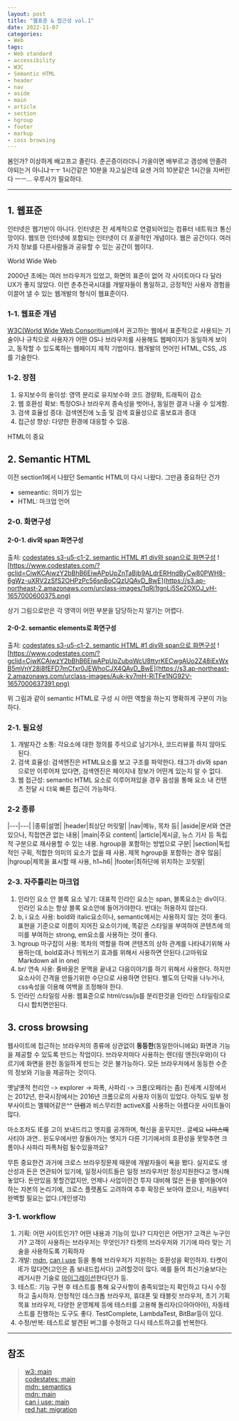 ```yaml
---
layout: post
title: "웹표준 & 접근성 vol.1"
date: 2022-11-07
categories:
- Web
tags:
- Web standard
- accessibility
- W3C
- Semantic HTML
- header
- nav
- aside
- main
- article
- section
- hgroup
- footer
- markup
- coss browsing
---
```


봄인가? 이상하게 배고프고 졸린다. 춘곤증이라더니 가을이면 배부르고 갬성에 안졸려야되는거 아니냐ㅜㅜ 1시간같은 10분을 자고싶은데 요샌 거의 10분같은 1시간을 자버린다 ㅡㅡ... 우루사가 필요하다.

---

## 1. 웹표준

인터넷은 웹기반이 아니다. 인터넷은 전 세계적으로 연결되어있는 컴퓨터 네트워크 통신망이다. 웹또한 인터넷에 포함되는 인터넷이 더 포괄적인 개념이다. 웹은 공간이다. 여러가지 정보를 다른사람들과 공유할 수 있는 공간이 웹이다.

World Wide Web

2000년 초에는 여러 브라우저가 있었고, 화면의 표준이 없어 각 사이트마다 다 달라 UX가 좋지 않았다. 이런 춘추전국시대를 개발자들이 통일하고, 긍정적인 사용자 경험을 이끌어 낼 수 있는 웹개발의 형식이 웹표준이다.

### 1-1. 웹표준 개념

[W3C(World Wide Web Consoritium)](https://www.w3.org/)에서 권고하는 웹에서 표준적으로 사용되는 기술이나 규칙으로 사용자가 어떤 OS나 브라우저를 사용해도 웹페이지가 동일하게 보이고, 동작할 수 있도록하는 웹페이지 제작 기법이다. 웹개발의 언어인 HTML, CSS, JS를 기술한다.

### 1-2. 장점

1. 유지보수의 용이성: 영역 분리로 유지보수와 코드 경량화, 트래픽이 감소
2. 웹 호환성 확보: 특정OS나 브라우저 종속성을 벗어나, 동일한 결과 나올 수 있게함.
3. 검색 효율성 증대: 검색엔진에 노출 및 검색 효율성으로 홍보효과 증대
4. 접근성 향상: 다양한 환경에 대응할 수 있음.

HTML이 중요

## 2. Semantic HTML

이전 section1에서 나왔던 Semantic HTML이 다시 나왔다. 그만큼 중요하단 건가

- semeantic: 의미가 있는
- HTML: 마크업 언어

### 2-0. 화면구성

#### 2-0-1. div와 span 화면구성

출처: [codestates s3-u5-c1-2. semantic HTML #1 div와 span으로 화면구성](https://www.codestates.com/?gclid=CjwKCAjwzY2bBhB6EiwAPpUpZnTaBjb9ALdrERHndByCw80PWH8-6gWz-uXRV2zSfS2OHPzPc56snBoCQzUQAvD_BwE)
![https://www.codestates.com/?gclid=CjwKCAjwzY2bBhB6EiwAPpUpZnTaBjb9ALdrERHndByCw80PWH8-6gWz-uXRV2zSfS2OHPzPc56snBoCQzUQAvD_BwE](https://s3.ap-northeast-2.amazonaws.com/urclass-images/1qRj1tgnLi5Se2OXOJ_vH-1657000600375.png)

상기 그림으로만은 각 영역이 어떤 부분을 담당하는지 알기는 어렵다.

#### 2-0-2. semantic elements로 화면구성

출처: [codestates s3-u5-c1-2. semantic HTML #1 div와 span으로 화면구성](https://www.codestates.com/?gclid=CjwKCAjwzY2bBhB6EiwAPpUpZubqWcU8ttyrKECwgAUo2Z48iExWxB5mVnY28i8fEFD7mCfxr0JEWhoCJX4QAvD_BwE)
![https://www.codestates.com/?gclid=CjwKCAjwzY2bBhB6EiwAPpUpZubqWcU8ttyrKECwgAUo2Z48iExWxB5mVnY28i8fEFD7mCfxr0JEWhoCJX4QAvD_BwE](https://s3.ap-northeast-2.amazonaws.com/urclass-images/Auk-kv7mH-RiTFe1NG92V-1657000637391.png)

위 그림과 같이 semantic HTML로 구성 시 어떤 역할을 하는지 명확하게 구분이 가능하다.

### 2-1. 필요성

1. 개발자간 소통: 각요소에 대한 정의를 주석으로 남기거나, 코드리뷰를 하지 않아도 된다.
2. 검색 효율성: 검색엔진은 HTML요소를 보고 구조를 파악한다. 태그가 div와 span으로만 이루어져 있다면, 검색엔진은 페이지내 정보가 어떤게 있는지 알 수 없다.
3. 웹 접근성: semantic HTML 요소로 이루어져있을 경우 음성을 통해 요소 내 컨텐츠 전달 시 더욱 빠른 접근이 가능하다.

### 2-2 종류

|---|---|
|종류|설명|
|header|최상단 머릿말|
|nav|메뉴, 목차 등|
|aside|문서와 연관있으나, 직접연관 없는 내용|
|main|주요 content|
|article|게시글, 뉴스 기사 등 독립적 구분으로 재사용할 수 있는 내용. hgroup을 포함하는 방법으로 구분|
|section|독립적인 구획, 적합한 의미의 요소가 없을 때 사용. 제목 hgroup을 포함하는 경우 많음|
|hgroup|제목을 표시할 때 사용, h1~h6|
|footer|최하단에 위치하는 꼬릿말|

### 2-3. 자주틀리는 마크업

1. 인라인 요소 안 블록 요소 넣기: 대표적 인라인 요소는 span, 블록요소는 div이다. 인라인 요소는 항상 블록 요소안에 들어가야한다. 반대는 허용하지 않는다.
2. b, i 요소 사용: bold와 italic요소이나, semantic에서는 사용하지 않는 것이 좋다. 표현을 기준으로 이름이 지어진 요소이기에, 똑같은 스타일을 부여하여 콘텐츠에 의미를 부여하는 strong, em요소를 사용하는 것이 좋다.
3. hgroup 마구잡이 사용: 목차의 역할을 하며 콘텐츠의 상하 관계를 나타내기위해 사용하는데, bold효과나 띄워쓰기 효과를 위해서 사용하면 안된다.(고마워요 Markdown all in one)
4. br/ 연속 사용: 줄바꿈은 문맥을 끝내고 다음이야기를 하기 위해서 사용한다. 하지만 요소사이 간격을 만들기위한 수단으로 사용하면 안된다. 별도의 단락을 나누거나, css속성을 이용해 여백을 조정해야 한다.
5. 인라인 스타일링 사용: 웹표준으로 html/css/js를 분리한것을 인라인 스타일링으로 다시 합치면안된다.

## 3. cross browsing

웹사이트에 접근하는 브라우저의 종류에 상관없이 **동등한**(동일한아니에요) 화면과 기능을 제공할 수 있도록 만드는 작업이다. 브라우저마다 사용하는 렌더링 엔진(우와)이 다르기에 화면을 완전 동일하게 만드는 것은 불가능하다. 모든 브라우저에서 동등한 수준의 정보와 기능을 제공하는 것이다.

옛날옛적 천리안 -> explorer -> 파폭, 사파리 -> 크롬(오페라는 좀) 전세계 시장에서는 2012년, 한국시장에서는 2016년 크롬으로의 사용자 이동이 있었다. 아직도 일부 정부사이트는 멜웨어같은^^ ~~안랩~~과 비스무리한 activeX를 사용하는 아름다운 사이트들이 많다.

마소조차도 IE를 고이 보내드리고 엣지를 공개하며, 혁신을 꿈꾸지만.. 글쎄요 ~~나마스떼~~ 사티아 과연.. 윈도우에서만 잘돌아가는 엣지가 다른 기기에서의 호환성을 못맞추면 크롬이나 사파리 파폭처럼 될수있을까요?

무튼 중요한건 과거에 크로스 브라우징문제 때문에 개발자들이 욕을 봤다. 실지로도 생산성과 돈은 연관되어 있기에, 일정사이트들은 일정 브라우저만 정상지원한다고 명시해놓았다. 돈만있음 못할건없지만, 언제나 사업이란건 투자 대비해 많은 돈을 벌어들어야 하는 자본의 논리기에, 크로스 플랫폼도 고려하여 추후 확장은 보아야 겠으나, 처음부터 완벽할 필요는 없다.(개인생각)

### 3-1. workflow

1. 기획: 어떤 사이트인가? 어떤 내용과 기능이 있나? 디자인은 어떤가? 고객은 누구인가? 고객이 사용하는 브라우저는 무엇인가? 타켓의 브라우저와 기기에 따라 맞는 기술을 사용하도록 기획하자
2. 개발: [mdn](https://developer.mozilla.org/ko/), [can i use](https://caniuse.com/) 등을 통해 브라우저가 지원하는 호환성을 확인하자. 타켓이 IE가 많다면(고인은 좀 보내드립서다) 고려할것이 많다. 예를 들어 최신기술보다는 레거시한 기술로 [마이그레이션](https://www.redhat.com/ko/topics/automation/what-is-it-migration)한다던가 등.
3. 테스트: 기능 구현 후 테스트를 통해 요구사항이 충족되었는지 확인하고 다시 수정하고 출시하자. 안정적인 데스크톱 브라우저, 휴대폰 및 태블릿 브라우저, 초기 기획 목표 브라우저, 다양한 운영체제 등에 테스터를 고용해 돌리자(으아아아아), 자동테스트를 진행하는 도구도 좋다. TestComplete, LambdaTest, BitBar등이 있다.
4. 수정/반복: 테스트로 발견된 버그를 수정하고 다시 테스트하고를 반복한다.

---

## 참조

> [w3: main](https://www.w3.org/)   
> [codestates: main](https://www.codestates.com/?gclid=CjwKCAjwzY2bBhB6EiwAPpUpZnTaBjb9ALdrERHndByCw80PWH8-6gWz-uXRV2zSfS2OHPzPc56snBoCQzUQAvD_BwE)   
> [mdn: semantics](https://developer.mozilla.org/ko/docs/Glossary/Semantics)   
> [mdn: main](https://developer.mozilla.org/ko/)   
> [can i use: main](https://caniuse.com/)   
> [red hat: migration](https://www.redhat.com/ko/topics/automation/what-is-it-migration)